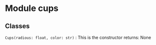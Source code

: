 Module cups
===========

Classes
-------

`Cups(radious: float, color: str)`
:   This is the constructor
    returns: None
